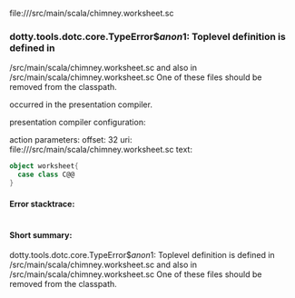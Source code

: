 file://<WORKSPACE>/src/main/scala/chimney.worksheet.sc
### dotty.tools.dotc.core.TypeError$$anon$1: Toplevel definition <error> is defined in
  <WORKSPACE>/src/main/scala/chimney.worksheet.sc
and also in
  <WORKSPACE>/src/main/scala/chimney.worksheet.sc
One of these files should be removed from the classpath.

occurred in the presentation compiler.

presentation compiler configuration:


action parameters:
offset: 32
uri: file://<WORKSPACE>/src/main/scala/chimney.worksheet.sc
text:
```scala
object worksheet{
  case class C@@
}
```



#### Error stacktrace:

```

```
#### Short summary: 

dotty.tools.dotc.core.TypeError$$anon$1: Toplevel definition <error> is defined in
  <WORKSPACE>/src/main/scala/chimney.worksheet.sc
and also in
  <WORKSPACE>/src/main/scala/chimney.worksheet.sc
One of these files should be removed from the classpath.